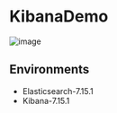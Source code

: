 # KibanaDemo
 
 ![image](https://user-images.githubusercontent.com/26988372/139094770-25e879b6-3ee8-46ae-91fc-9da30d1162a1.png)
 
## Environments
- Elasticsearch-7.15.1  
- Kibana-7.15.1
